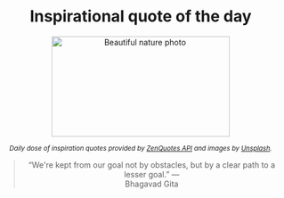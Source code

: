 
<div align="center">

# Inspirational quote of the day

<img src="./data/photo.jpeg" alt="Beautiful nature photo" width="320" height="180">

<sub><i>Daily dose of inspiration quotes provided by [ZenQuotes API](https://zenquotes.io/) and images by [Unsplash](https://unsplash.com/).</i></sub>


<blockquote>&ldquo;We're kept from our goal not by obstacles, but by a clear path to a lesser goal.&rdquo; &mdash; <footer>Bhagavad Gita</footer></blockquote>

</div>
